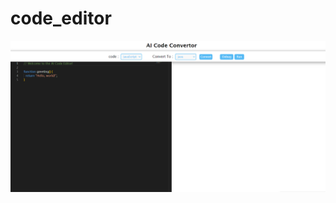 # code_editor
![AI-CodeConvertor-image](https://github.com/0AvinashMohanDev1/code_editor/blob/main/AICodeConvertor.PNG)

